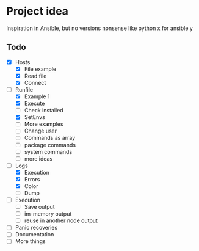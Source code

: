 # Project idea

Inspiration in Ansible, but no versions nonsense like python x for ansible y

## Todo

- [X] Hosts
    - [X] File example
    - [X] Read file
    - [X] Connect
- [ ] Runfile
    - [X] Example 1
    - [X] Execute
    - [ ] Check installed
    - [X] SetEnvs
    - [ ] More examples
    - [ ] Change user
    - [ ] Commands as array
    - [ ] package commands
    - [ ] system commands
    - [ ] more ideas
- [ ] Logs
    - [X] Execution
    - [X] Errors
    - [X] Color
    - [ ] Dump
- [ ] Execution
    - [ ] Save output
    - [ ] im-memory output
    - [ ] reuse in another node output
- [ ] Panic recoveries
- [ ] Documentation
- [ ] More things